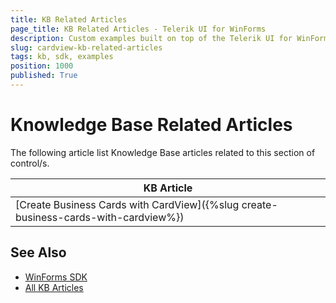 ```yaml
---
title: KB Related Articles
page_title: KB Related Articles - Telerik UI for WinForms
description: Custom examples built on top of the Telerik UI for WinForms control.
slug: cardview-kb-related-articles
tags: kb, sdk, examples
position: 1000
published: True
---
```


# Knowledge Base Related Articles

The following article list Knowledge Base articles related to this section of control/s.
<!--KB Articles Table-->

|KB Article|
|----|
|[Create Business Cards with CardView]({%slug create-business-cards-with-cardview%})|

## See Also

* [WinForms SDK](https://github.com/telerik/winforms-sdk)
* [All KB Articles](https://docs.telerik.com/devtools/winforms/knowledge-base)
